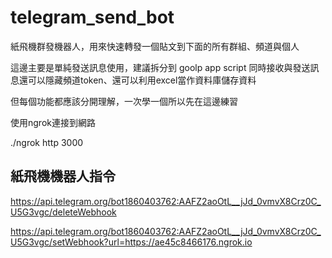 # telegram_send_bot
紙飛機群發機器人，用來快速轉發一個貼文到下面的所有群組、頻道與個人

這邊主要是單純發送訊息使用，建議拆分到 goolp app script 同時接收與發送訊息還可以隱藏頻道token、還可以利用excel當作資料庫儲存資料

但每個功能都應該分開理解，一次學一個所以先在這邊練習

使用ngrok連接到網路

./ngrok http 3000

## 紙飛機機器人指令

https://api.telegram.org/bot1860403762:AAFZ2aoOtL__jJd_0vmvX8Crz0C_U5G3vgc/deleteWebhook

https://api.telegram.org/bot1860403762:AAFZ2aoOtL__jJd_0vmvX8Crz0C_U5G3vgc/setWebhook?url=https://ae45c8466176.ngrok.io